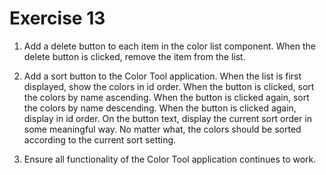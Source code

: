 # Exercise 13

1. Add a delete button to each item in the color list component. When the delete button is clicked, remove the item from the list.

2. Add a sort button to the Color Tool application. When the list is first displayed, show the colors in id order. When the button is clicked, sort the colors by name ascending. When the button is clicked again, sort the colors by name descending. When the button is clicked again, display in id order. On the button text, display the current sort order in some meaningful way. No matter what, the colors should be sorted according to the current sort setting.

3. Ensure all functionality of the Color Tool application continues to work.
